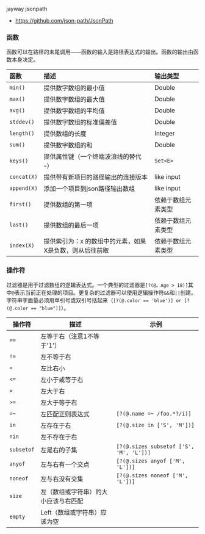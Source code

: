 
jayway jsonpath 

* https://github.com/json-path/JsonPath



### 函数

函数可以在路径的末尾调用——函数的输入是路径表达式的输出。函数的输出由函数本身决定。

| 函数          | 描述                              | 输出类型       |
|:------------|:--------------------------------|:-----------|
| `min()`     | 提供数字数组的最小值                      | Double     |
| `max()`     | 提供数字数组的最大值                      | Double     |
| `avg()`     | 提供数字数组的平均值                      | Double     |
| `stddev()`  | 提供数字数组的标准偏差值                    | Double     |
| `length()`  | 提供数组的长度                         | Integer    |
| `sum()`     | 提供数字数组的和                        | Double     |
| `keys()`    | 提供属性键（一个终端波浪线的替代`~`）            | `Set<E>`   |
| `concat(X)` | 提供带有新项目的路径输出的连接版本               | like input |
| `append(X)` | 添加一个项目到json路径输出数组               | like input |
| `first()`   | 提供数组的第一项                        | 依赖于数组元素类型  |
| `last()`    | 提供数组的最后一项                       | 依赖于数组元素类型  |
| `index(X)`  | 提供索引为：`X` 的数组中的元素，如果X是负数，则从后往前取 | 依赖于数组元素类型  |

### 操作符

过滤器是用于过滤数组的逻辑表达式。一个典型的过滤器是`[?(@。Age > 18)]`其中`@`表示当前正在处理的项目。更复杂的过滤器可以使用逻辑操作符`&&`和`||`创建。字符串字面量必须用单引号或双引号括起来（`[?(@.color == 'blue')] or [?(@.color == "blue")]`）。


| 操作符        | 描述                 | 示例                                      |   
|------------|--------------------|-----------------------------------------|
| `==`       | 左等于右（注意1不等于'1'）    |                                         |  
| `!=`       | 左不等于右              |                                         |  
| `<`        | 左比右小               |                                         |  
| `<=`       | 左小于或等于右            |                                         |  
| `>`        | 左大于右               |                                         |  
| `>=`       | 左大于等于右             |                                         |  
| `=~`       | 左匹配正则表达式           | `[?(@.name =~ /foo.*?/i)]`              |  
| `in`       | 左存在于右              | `[?(@.size in ['S', 'M'])]`             |  
| `nin`      | 左不存在于右             |                                         |  
| `subsetof` | 左是右的子集             | `[?(@.sizes subsetof ['S', 'M', 'L'])]` |  
| `anyof`    | 左与右有一个交点           | `[?(@.sizes anyof ['M', 'L'])]`         |  
| `noneof`   | 左与右没有交集            | `[?(@.sizes noneof ['M', 'L'])]`        |  
| `size`     | 左（数组或字符串）的大小应该与右匹配 |                                         |  
| `empty`    | Left（数组或字符串）应该为空   |                                         |  


